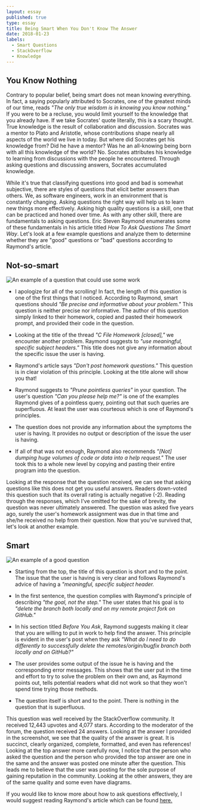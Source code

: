```yaml
---
layout: essay
published: true
type: essay
title: Being Smart When You Don't Know The Answer
date: 2018-01-23
labels:
  - Smart Questions
  - StackOverflow
  - Knowledge
---
```


## You Know Nothing

Contrary to popular belief, being smart does not mean knowing everything. In fact, a saying popularly attributed to Socrates, one of the greatest minds of our time, reads *"The only true wisdom is in knowing you know nothing."* If you were to be a recluse, you would limit yourself to the knowledge that you already have. If we take Socrates' quote literally, this is a scary thought. True knowledge is the result of collaboration and discussion. Socrates was a mentor to Plato and Aristotle, whose contributions shape nearly all aspects of the world we live in today. But where did Socrates get his knowledge from? Did he have a mentor? Was he an all-knowing being born with all this knowledge of the world? No. Socrates attributes his knowledge to learning from discussions with the people he encountered. Through asking questions and discussing answers, Socrates accumulated knowledge.

While it's true that classifying questions into good and bad is somewhat subjective, there are styles of questions that elicit better answers than others. We, as software engineers, work in an environment that is constantly changing. Asking questions the right way will help us to learn new things more effectively. Asking high quality questions is a skill, one that can be practiced and honed over time. As with any other skill, there are fundamentals to asking questions. Eric Steven Raymond enumerates some of these fundamentals in his article titled *How To Ask Questions The Smart Way*. Let's look at a few example questions and analyze them to determine whether they are "good" questions or "bad" questions according to Raymond's article.

## Not-so-smart

<img class="ui fluid centered rounded image" src="/images/not-so-smart_question.png" alt="An example of a question that could use some work">

* I apologize for all of the scrolling! In fact, the length of this question is one of the first things that I noticed. According to Raymond, smart questions should *"Be precise and informative about your problem."* This question is neither precise nor informative. The author of this question simply linked to their homework, copied and pasted their homework prompt, and provided their code in the question.

* Looking at the title of the thread *"C File Homework [closed],"* we encounter another problem. Raymond suggests to *"use meaningful, specific subject headers."* This title does not give any information about the specific issue the user is having.

* Raymond's article says *"Don't post homework questions."* This question is in clear violation of this principle. Looking at the title alone will show you that!

* Raymond suggests to *"Prune pointless queries"* in your question. The user's question *"Can you please help me?"* is one of the examples Raymond gives of a pointless query, pointing out that such queries are superfluous. At least the user was courteous which is one of Raymond's principles.

* The question does not provide any information about the symptoms the user is having. It provides no output or description of the issue the user is having.

* If all of that was not enough, Raymond also recommends *"[Not] dumping huge volumes of code or data into a help request."* The user took this to a whole new level by copying and pasting their entire program into the question.

Looking at the response that the question received, we can see that asking questions like this does not get you useful answers. Readers down-voted this question such that its overall rating is actually negative (-2). Reading through the responses, which I've omitted for the sake of brevity, the question was never ultimately answered. The question was asked five years ago, surely the user's homework assignment was due in that time and she/he received no help from their question. Now that you've survived that, let's look at another example.

## Smart

<img class="ui centered rounded image" src="/images/smart_question.png" alt="An example of a good question">

* Starting from the top, the title of this question is short and to the point. The issue that the user is having is very clear and follows Raymond's advice of having a *"meaningful, specific subject header.*

* In the first sentence, the question complies with Raymond's principle of describing *"the goal, not the step."* The user states that his goal is to *"delete the branch both locally and on my remote project fork on GitHub."*

* In his section titled *Before You Ask*, Raymond suggests making it clear that you are willing to put in work to help find the answer. This principle is evident in the user's post when they ask *"What do I need to do differently to successfully delete the remotes/origin/bugfix branch both locally and on GitHub?"*

* The user provides some output of the issue he is having and the corresponding error messages. This shows that the user put in the time and effort to try to solve the problem on their own and, as Raymond points out, tells potential readers what did not work so that they won't spend time trying those methods.

* The question itself is short and to the point. There is nothing in the question that is superfluous.

This question was well received by the StackOverflow community. It received 12,443 upvotes and 4,077 stars. According to the moderator of the forum, the question received 24 answers. Looking at the answer I provided in the screenshot, we see that the quality of the answer is great. It is succinct, clearly organized, complete, formatted, and even has references! Looking at the top answer more carefully now, I notice that the person who asked the question and the person who provided the top answer are one in the same and the answer was posted one minute after the question. This leads me to believe that the user was posting for the sole purpose of gaining reputation in the community. Looking at the other answers, they are of the same quality and some even have diagrams.

If you would like to know more about how to ask questions effectively, I would suggest reading Raymond's article which can be found [here.](http://www.catb.org/esr/faqs/smart-questions.html)
